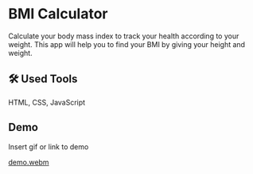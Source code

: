 
# BMI Calculator

Calculate your body mass index to track your health according to your weight. This app will help you to find your BMI by giving your height and weight.


## 🛠 Used Tools
HTML, CSS, JavaScript


## Demo

Insert gif or link to demo

[demo.webm](https://user-images.githubusercontent.com/25426681/236815118-6affe455-8b0e-4afb-b155-256574be9a79.webm)
